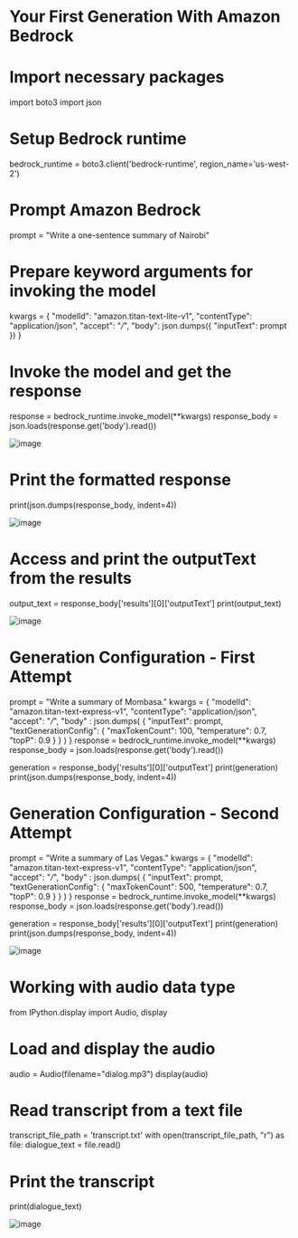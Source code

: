 # Your First Generation With Amazon Bedrock
# Import necessary packages
import boto3
import json

# Setup Bedrock runtime
bedrock_runtime = boto3.client('bedrock-runtime', region_name='us-west-2')

# Prompt Amazon Bedrock
prompt = "Write a one-sentence summary of Nairobi"

# Prepare keyword arguments for invoking the model
kwargs = {
    "modelId": "amazon.titan-text-lite-v1",
    "contentType": "application/json",
    "accept": "*/*",
    "body": json.dumps({
        "inputText": prompt
    })
}

# Invoke the model and get the response
response = bedrock_runtime.invoke_model(**kwargs)
response_body = json.loads(response.get('body').read())

![image](https://github.com/charity-12/Serverless-LLM-apps-with-Amazon-Bedrock/assets/93730840/d9cfaff1-d2c1-40be-be1b-969e92ad4bc6)


# Print the formatted response
print(json.dumps(response_body, indent=4))

![image](https://github.com/charity-12/Serverless-LLM-apps-with-Amazon-Bedrock/assets/93730840/186c5278-d06d-4bec-8e12-9ad95c6aac89)


# Access and print the outputText from the results
output_text = response_body['results'][0]['outputText']
print(output_text)

![image](https://github.com/charity-12/Serverless-LLM-apps-with-Amazon-Bedrock/assets/93730840/8c86ee36-fac1-4399-9293-6f5373179413)


# Generation Configuration - First Attempt
prompt = "Write a summary of Mombasa."
kwargs = {
    "modelId": "amazon.titan-text-express-v1",
    "contentType": "application/json",
    "accept": "*/*",
    "body" : json.dumps(
        {
            "inputText": prompt,
            "textGenerationConfig": {
                "maxTokenCount": 100,
                "temperature": 0.7,
                "topP": 0.9
            }
        }
    )
}
response = bedrock_runtime.invoke_model(**kwargs)
response_body = json.loads(response.get('body').read())

generation = response_body['results'][0]['outputText']
print(generation)
print(json.dumps(response_body, indent=4))

# Generation Configuration - Second Attempt
prompt = "Write a summary of Las Vegas."
kwargs = {
    "modelId": "amazon.titan-text-express-v1",
    "contentType": "application/json",
    "accept": "*/*",
    "body" : json.dumps(
        {
            "inputText": prompt,
            "textGenerationConfig": {
                "maxTokenCount": 500,
                "temperature": 0.7,
                "topP": 0.9
            }
        }
    )
}
response = bedrock_runtime.invoke_model(**kwargs)
response_body = json.loads(response.get('body').read())

generation = response_body['results'][0]['outputText']
print(generation)
print(json.dumps(response_body, indent=4))

![image](https://github.com/charity-12/Serverless-LLM-apps-with-Amazon-Bedrock/assets/93730840/c0182849-164e-4c07-8dfb-b3dd1e71a080)


# Working with audio data type
from IPython.display import Audio, display

# Load and display the audio
audio = Audio(filename="dialog.mp3")
display(audio)

# Read transcript from a text file
transcript_file_path = 'transcript.txt'
with open(transcript_file_path, "r") as file:
    dialogue_text = file.read()

# Print the transcript
print(dialogue_text)

![image](https://github.com/charity-12/Serverless-LLM-apps-with-Amazon-Bedrock/assets/93730840/8b692f6d-57d5-4de2-b272-57c19a8c7fc8)

